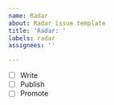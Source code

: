 ```yaml
---
name: Radar
about: Radar issue template
title: 'Radar: '
labels: radar
assignees: ''

---
```


- [ ] Write
- [ ] Publish
- [ ] Promote
